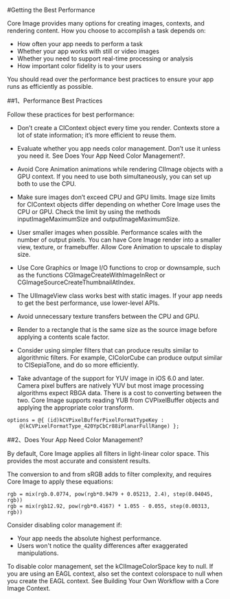 #Getting the Best Performance

Core Image provides many options for creating images, contexts, and rendering content. How you choose to accomplish a task depends on:

* How often your app needs to perform a task
* Whether your app works with still or video images
* Whether you need to support real-time processing or analysis
* How important color fidelity is to your users

You should read over the performance best practices to ensure your app runs as efficiently as possible.

##1、Performance Best Practices

Follow these practices for best performance:

* Don’t create a CIContext object every time you render.
Contexts store a lot of state information; it’s more efficient to reuse them.

* Evaluate whether you app needs color management. Don’t use it unless you need it. See Does Your App Need Color Management?.
* Avoid Core Animation animations while rendering CIImage objects with a GPU context.
If you need to use both simultaneously, you can set up both to use the CPU.

* Make sure images don’t exceed CPU and GPU limits.
Image size limits for CIContext objects differ depending on whether Core Image uses the CPU or GPU. Check the limit by using the methods inputImageMaximumSize and outputImageMaximumSize.

* User smaller images when possible.
Performance scales with the number of output pixels. You can have Core Image render into a smaller view, texture, or framebuffer. Allow Core Animation to upscale to display size.

* Use Core Graphics or Image I/O functions to crop or downsample, such as the functions CGImageCreateWithImageInRect or CGImageSourceCreateThumbnailAtIndex.

* The UIImageView class works best with static images.
If your app needs to get the best performance, use lower-level APIs.

* Avoid unnecessary texture transfers between the CPU and GPU.
* Render to a rectangle that is the same size as the source image before applying a contents scale factor.
* Consider using simpler filters that can produce results similar to algorithmic filters.
For example, CIColorCube can produce output similar to CISepiaTone, and do so more efficiently.

* Take advantage of the support for YUV image in iOS 6.0 and later.
Camera pixel buffers are natively YUV but most image processing algorithms expect RBGA data. There is a cost to converting between the two. Core Image supports reading YUB from CVPixelBuffer objects and applying the appropriate color transform.

```
options = @{ (id)kCVPixelBufferPixelFormatTypeKey :
    @(kCVPixelFormatType_420YpCbCr88iPlanarFullRange) };
```

##2、Does Your App Need Color Management?

By default, Core Image applies all filters in light-linear color space. This provides the most accurate and consistent results.

The conversion to and from sRGB adds to filter complexity, and requires Core Image to apply these equations:

```
rgb = mix(rgb.0.0774, pow(rgb*0.9479 + 0.05213, 2.4), step(0.04045, rgb))
rgb = mix(rgb12.92, pow(rgb*0.4167) * 1.055 - 0.055, step(0.00313, rgb))
```

Consider disabling color management if:

* Your app needs the absolute highest performance.
* Users won't notice the quality differences after exaggerated manipulations.

To disable color management, set the kCIImageColorSpace key to null. If you are using an EAGL context, also set the context colorspace to null when you create the EAGL context. See Building Your Own Workflow with a Core Image Context.



